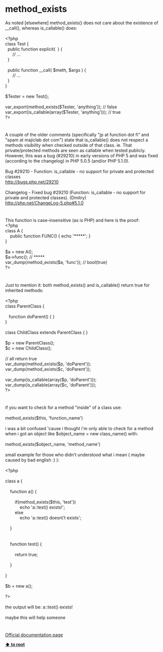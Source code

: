 # method_exists




<div class="phpcode"><span class="html">
As noted [elsewhere] method_exists() does not care about the existence of __call(), whereas is_callable() does:
<br>
<br><span class="default">&lt;?php
<br></span><span class="keyword">class </span><span class="default">Test </span><span class="keyword">{
<br>&#xA0; public function </span><span class="default">explicit</span><span class="keyword">(&#xA0; ) {
<br>&#xA0; &#xA0; &#xA0; </span><span class="comment">// ...
<br>&#xA0; </span><span class="keyword">}
<br>&#xA0;&#xA0; 
<br>&#xA0; public function </span><span class="default">__call</span><span class="keyword">( </span><span class="default">$meth</span><span class="keyword">, </span><span class="default">$args </span><span class="keyword">) {
<br>&#xA0; &#xA0; &#xA0; </span><span class="comment">// ...
<br>&#xA0; </span><span class="keyword">}
<br>}
<br>
<br></span><span class="default">$Tester </span><span class="keyword">= new </span><span class="default">Test</span><span class="keyword">();
<br>
<br></span><span class="default">var_export</span><span class="keyword">(</span><span class="default">method_exists</span><span class="keyword">(</span><span class="default">$Tester</span><span class="keyword">, </span><span class="string">&apos;anything&apos;</span><span class="keyword">)); </span><span class="comment">// false
<br></span><span class="default">var_export</span><span class="keyword">(</span><span class="default">is_callable</span><span class="keyword">(array(</span><span class="default">$Tester</span><span class="keyword">, </span><span class="string">&apos;anything&apos;</span><span class="keyword">))); </span><span class="comment">// true
<br></span><span class="default">?&gt;</span>
</span>
</div>
  

#


<div class="phpcode"><span class="html">
A couple of the older comments (specifically &quot;jp at function dot fi&quot; and &quot;spam at majiclab dot com&quot;) state that is_callable() does not respect a methods visibility when checked outside of that class. ie. That private/protected methods are seen as callable when tested publicly. However, this was a bug (#29210) in early versions of PHP 5 and was fixed (according to the changelog) in PHP 5.0.5 (and/or PHP 5.1.0).<br><br>Bug #29210 - Function: is_callable - no support for private and protected classes<br><a href="http://bugs.php.net/29210" rel="nofollow" target="_blank">http://bugs.php.net/29210</a><br><br>Changelog - Fixed bug #29210 (Function: is_callable - no support for private and protected classes). (Dmitry)<br><a href="http://php.net/ChangeLog-5.php#5.1.0" rel="nofollow" target="_blank">http://php.net/ChangeLog-5.php#5.1.0</a></span>
</div>
  

#


<div class="phpcode"><span class="html">
This function is case-insensitive (as is PHP) and here is the proof:<br><span class="default">&lt;?php<br></span><span class="keyword">class </span><span class="default">A </span><span class="keyword">{<br>&#xA0; &#xA0; public function </span><span class="default">FUNC</span><span class="keyword">() { echo </span><span class="string">&apos;*****&apos;</span><span class="keyword">; }<br>}<br><br></span><span class="default">$a </span><span class="keyword">= new </span><span class="default">A</span><span class="keyword">();<br></span><span class="default">$a</span><span class="keyword">-&gt;</span><span class="default">func</span><span class="keyword">(); </span><span class="comment">// *****<br></span><span class="default">var_dump</span><span class="keyword">(</span><span class="default">method_exists</span><span class="keyword">(</span><span class="default">$a</span><span class="keyword">, </span><span class="string">&apos;func&apos;</span><span class="keyword">)); </span><span class="comment">// bool(true)<br></span><span class="default">?&gt;</span>
</span>
</div>
  

#


<div class="phpcode"><span class="html">
Just to mention it: both method_exists() and is_callable() return true for inherited methods:<br><br><span class="default">&lt;?php<br></span><span class="keyword">class </span><span class="default">ParentClass </span><span class="keyword">{<br><br>&#xA0;&#xA0; function </span><span class="default">doParent</span><span class="keyword">() { }<br>}<br><br>class </span><span class="default">ChildClass </span><span class="keyword">extends </span><span class="default">ParentClass </span><span class="keyword">{ }<br><br></span><span class="default">$p </span><span class="keyword">= new </span><span class="default">ParentClass</span><span class="keyword">();<br></span><span class="default">$c </span><span class="keyword">= new </span><span class="default">ChildClass</span><span class="keyword">();<br><br></span><span class="comment">// all return true<br></span><span class="default">var_dump</span><span class="keyword">(</span><span class="default">method_exists</span><span class="keyword">(</span><span class="default">$p</span><span class="keyword">, </span><span class="string">&apos;doParent&apos;</span><span class="keyword">));<br></span><span class="default">var_dump</span><span class="keyword">(</span><span class="default">method_exists</span><span class="keyword">(</span><span class="default">$c</span><span class="keyword">, </span><span class="string">&apos;doParent&apos;</span><span class="keyword">));<br><br></span><span class="default">var_dump</span><span class="keyword">(</span><span class="default">is_callable</span><span class="keyword">(array(</span><span class="default">$p</span><span class="keyword">, </span><span class="string">&apos;doParent&apos;</span><span class="keyword">)));<br></span><span class="default">var_dump</span><span class="keyword">(</span><span class="default">is_callable</span><span class="keyword">(array(</span><span class="default">$c</span><span class="keyword">, </span><span class="string">&apos;doParent&apos;</span><span class="keyword">)));<br></span><span class="default">?&gt;</span>
</span>
</div>
  

#


<div class="phpcode"><span class="html">
if you want to check for a method &quot;inside&quot; of a class use:<br><br>method_exists($this, &apos;function_name&apos;)<br><br>i was a bit confused &apos;cause i thought i&apos;m only able to check for a method when i got an object like $object_name = new class_name() with: <br><br>method_exists($object_name, &apos;method_name&apos;)<br><br>small example for those who didn&apos;t understood what i mean ( maybe caused by bad english :) ):<br><br><span class="default">&lt;?php<br><br></span><span class="keyword">class </span><span class="default">a </span><span class="keyword">{<br><br>&#xA0; &#xA0; function </span><span class="default">a</span><span class="keyword">() {<br>&#xA0; &#xA0; &#xA0; &#xA0; <br>&#xA0; &#xA0; &#xA0; &#xA0; if(</span><span class="default">method_exists</span><span class="keyword">(</span><span class="default">$this</span><span class="keyword">, </span><span class="string">&apos;test&apos;</span><span class="keyword">))<br>&#xA0; &#xA0; &#xA0; &#xA0; &#xA0; &#xA0; echo </span><span class="string">&apos;a::test() exists!&apos;</span><span class="keyword">;<br>&#xA0; &#xA0; &#xA0; &#xA0; else<br>&#xA0; &#xA0; &#xA0; &#xA0; &#xA0; &#xA0; echo </span><span class="string">&apos;a::test() doesn\&apos;t exists&apos;</span><span class="keyword">;<br><br>&#xA0; &#xA0; }<br><br>&#xA0; &#xA0; <br>&#xA0; &#xA0; function </span><span class="default">test</span><span class="keyword">() {<br>&#xA0; &#xA0; &#xA0; &#xA0; <br>&#xA0; &#xA0; &#xA0; &#xA0; return </span><span class="default">true</span><span class="keyword">;<br>&#xA0; &#xA0; <br>&#xA0; &#xA0; }<br><br>}<br><br></span><span class="default">$b </span><span class="keyword">= new </span><span class="default">a</span><span class="keyword">();<br><br></span><span class="default">?&gt;<br></span><br>the output will be: a::test() exists!<br><br>maybe this will help someone</span>
</div>
  

#

[Official documentation page](https://www.php.net/manual/en/function.method-exists.php)

**[⬆ to root](/)**